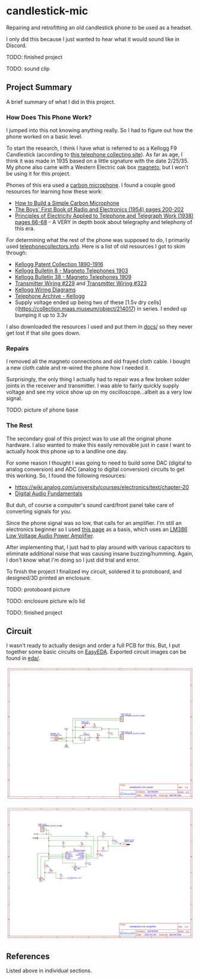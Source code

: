 # candlestick-mic

Repairing and retrofitting an old candlestick phone to be used as a headset.

I only did this because I just wanted to hear what it would sound like in Discord.

TODO: finished project

TODO: sound clip

## Project Summary

A brief summary of what I did in this project.

### How Does This Phone Work?

I jumped into this not knowing anything really. So I had to figure out how the phone worked on a basic level.

To start the research, I think I have what is referred to as a Kellogg F9 Candlestick (according to [this telephone collecting site](http://www.telephonecollecting.org/Bobs%20phones/Pages/Kellogg/KelloggPhones.htm)). As far as age, I think it was made in 1935 based on a little signature with the date 2/25/35.
My phone also came with a Western Electric oak box [magneto](https://en.wikipedia.org/wiki/Telephone_magneto), but I won't be using it for this project.

Phones of this era used a [carbon microphone](https://en.wikipedia.org/wiki/Carbon_microphone). 
I found a couple good resources for learning how these work:

- [How to Build a Simple Carbon Microphone](https://www.youtube.com/watch?v=XiAzdxDpwJY)
- [The Boys' First Book of Radio and Electronics (1954) pages 200-202](https://worldradiohistory.com/BOOKSHELF-ARH/Technology/The-Boy%27s-First-Book-of-Radio-Morgan-1954.pdf)
- [Principles of Electricity Applied to Telephone and Telegraph Work (1938) pages 66-68](https://www.amazon.com/Principles-Electricity-Applied-Telephone-Telegraph/dp/B000Q75WQE) - A VERY in depth book about telegraphy and telephony of this era.

For determining what the rest of the phone was supposed to do, I primarily used [telephonecollectors.info](https://www.telephonecollectors.info/strombergcarlson/kellogg/kellogg_main.htm).
Here is a list of old resources I got to skim through:

- [Kellogg Patent Collection 1890-1916](https://www.telephonecollectors.info/strombergcarlson/kellogg/PDF/PATENTS_KELLOGG_ASSIGN.pdf)
- [Kellogg Bulletin 8 - Magneto Telephones 1903](https://www.telephonecollectors.info/strombergcarlson/kellogg/PDF/1903_BLTN_8_MAG_TEL_SETS.pdf)
- [Kellogg Bulletin 38 - Magneto Telephones 1909](https://www.telephonecollectors.info/strombergcarlson/kellogg/PDF/1909_BLTN_38_MAG_TEL_SETS.pdf)
- [Transmitter Wiring #229](docs/229c_tl.pdf) and [Transmitter Wiring #323](docs/323_tl.pdf)
- [Kellogg Wiring Diagrams](https://www.telephonecollectors.info/strombergcarlson/kellogg/PDF/DIAGRAMS.pdf)
- [Telephone Archive - Kellogg](http://www.telephonearchive.com/phones/index.html)
- Supply voltage ended up being two of these [1.5v dry cells]((https://collection.maas.museum/object/214017) in series. I ended up bumping it up to 3.3v

I also downloaded the resources I used and put them in [docs/](docs/) so they never get lost if that site goes down.

### Repairs

I removed all the magneto connections and old frayed cloth cable. I bought a new cloth cable and re-wired the phone how I needed it.

Surprisingly, the only thing I actually had to repair was a few broken solder joints in the receiver and transmitter. 
I was able to fairly quickly supply voltage and see my voice show up on my oscilloscope...albeit as a very low signal.

TODO: picture of phone base

### The Rest

The secondary goal of this project was to use all the original phone hardware. I also wanted to make this easily removable just in case I want to actually
hook this phone up to a landline one day.

For some reason I thought I was going to need to build some DAC (digital to analog conversion) and ADC (analog to digital conversion) circuits to get this working.
So, I found the following resources:

- https://wiki.analog.com/university/courses/electronics/text/chapter-20
- [Digital Audio Fundamentals](https://www.youtube.com/playlist?list=PLbqhA-NKGP6B6V_AiS-jbvSzdd7nbwwCw)

But duh, of course a computer's sound card/front panel take care of converting signals for you.

Since the phone signal was so low, that calls for an amplifier. I'm still an electronics beginner so I used [this page](https://www.circuitbasics.com/build-a-great-sounding-audio-amplifier-with-bass-boost-from-the-lm386/) as a basis, which uses an [LM386 Low Voltage Audio Power Amplifier](https://www.ti.com/lit/ds/symlink/lm386.pdf).

After implementing that, I just had to play around with various capacitors to eliminate additional noise that was causing insane buzzing/humming.
Again, I don't know what I'm doing so I just did trial and error.

To finish the project I finalized my circuit, soldered it to protoboard, and designed/3D printed an enclosure.

TODO: protoboard picture

TODO: enclosure picture w/o lid

TODO: finished project

## Circuit

I wasn't ready to actually design and order a full PCB for this. But, I put together some basic
circuits on [EasyEDA](https://easyeda.com/). Exported circuit images can be found in [eda/](eda/).

![eda/power.png](eda/power.png)

![eda/amplifier.png](eda/amplifier.png)

## References

Listed above in individual sections.
